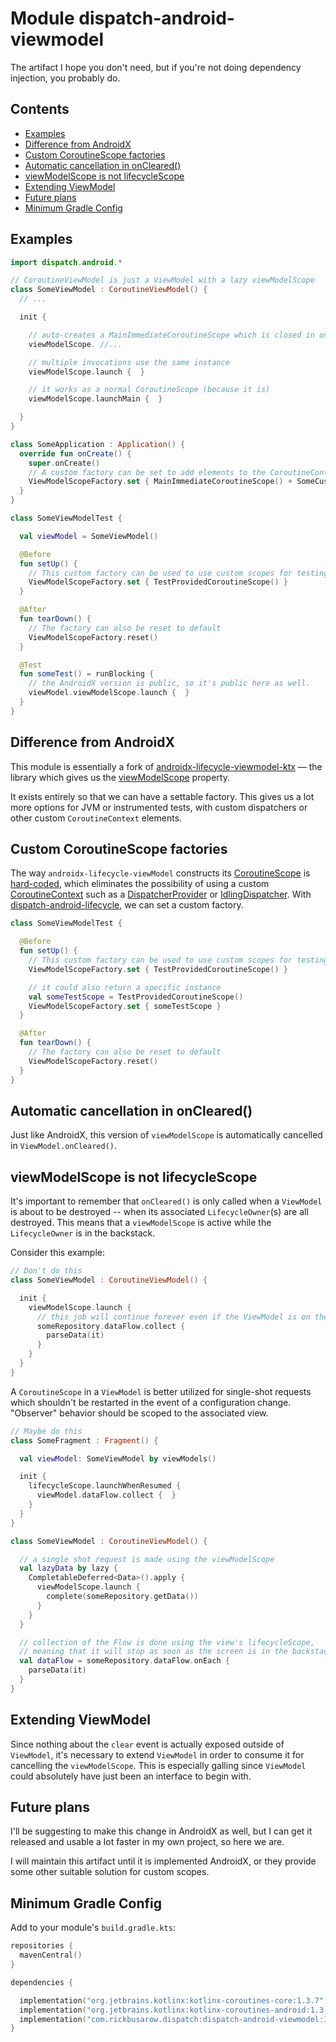 # Module dispatch-android-viewmodel

The artifact I hope you don't need, but if you're not doing dependency injection, you probably do.
## Contents
<!--- TOC -->

* [Examples](#examples)
* [Difference from AndroidX](#difference-from-androidx)
* [Custom CoroutineScope factories](#custom-coroutinescope-factories)
* [Automatic cancellation in onCleared()](#automatic-cancellation-in-oncleared)
* [viewModelScope is not lifecycleScope](#viewmodelscope-is-not-lifecyclescope)
* [Extending ViewModel](#extending-viewmodel)
* [Future plans](#future-plans)
* [Minimum Gradle Config](#minimum-gradle-config)

<!--- END -->
## Examples

```Kotlin
import dispatch.android.*

// CoroutineViewModel is just a ViewModel with a lazy viewModelScope
class SomeViewModel : CoroutineViewModel() {
  // ...

  init {

    // auto-creates a MainImmediateCoroutineScope which is closed in onCleared()
    viewModelScope. //...

    // multiple invocations use the same instance
    viewModelScope.launch {  }

    // it works as a normal CoroutineScope (because it is)
    viewModelScope.launchMain {  }

  }
}

class SomeApplication : Application() {
  override fun onCreate() {
    super.onCreate()
    // A custom factory can be set to add elements to the CoroutineContext
    ViewModelScopeFactory.set { MainImmediateCoroutineScope() + SomeCustomElement() }
  }
}

class SomeViewModelTest {

  val viewModel = SomeViewModel()

  @Before
  fun setUp() {
    // This custom factory can be used to use custom scopes for testing
    ViewModelScopeFactory.set { TestProvidedCoroutineScope() }
  }

  @After
  fun tearDown() {
    // The factory can also be reset to default
    ViewModelScopeFactory.reset()
  }

  @Test
  fun someTest() = runBlocking {
    // the AndroidX version is public, so it's public here as well.
    viewModel.viewModelScope.launch {  }
  }
}
```

## Difference from AndroidX

This module is essentially a fork of [androidx-lifecycle-viewmodel-ktx] — the library which gives us the [viewModelScope][androidx-viewModelScope] property.

It exists entirely so that we can have a settable factory.  This gives us a lot more options for JVM or instrumented tests, with custom dispatchers or other custom `CoroutineContext` elements.

## Custom CoroutineScope factories

The way `androidx-lifecycle-viewModel` constructs its [CoroutineScope] is [hard-coded][androidx-lifecycle-viewmodel-ktx],
which eliminates the possibility of using a custom [CoroutineContext]
such as a [DispatcherProvider] or [IdlingDispatcher]. With [dispatch-android-lifecycle], we can set a custom factory.

``` kotlin
class SomeViewModelTest {

  @Before
  fun setUp() {
    // This custom factory can be used to use custom scopes for testing
    ViewModelScopeFactory.set { TestProvidedCoroutineScope() }

    // it could also return a specific instance
    val someTestScope = TestProvidedCoroutineScope()
    ViewModelScopeFactory.set { someTestScope }
  }

  @After
  fun tearDown() {
    // The factory can also be reset to default
    ViewModelScopeFactory.reset()
  }
}
```

## Automatic cancellation in onCleared()

Just like AndroidX, this version of `viewModelScope` is automatically cancelled in `ViewModel.onCleared()`.

## viewModelScope is not lifecycleScope

It's important to remember that `onCleared()` is only called when a `ViewModel` is about to be destroyed -- when its associated `LifecycleOwner`(s) are all destroyed.  This means that a `viewModelScope` is active while the `LifecycleOwner` is in the backstack.

Consider this example:

``` kotlin
// Don't do this
class SomeViewModel : CoroutineViewModel() {

  init {
    viewModelScope.launch {
      // this job will continue forever even if the ViewModel is on the backstack.
      someRepository.dataFlow.collect {
        parseData(it)
      }
    }
  }
}
```

A `CoroutineScope` in a `ViewModel` is better utilized for single-shot requests which shouldn't be restarted in the event of a configuration change.  "Observer" behavior should be scoped to the associated view.

``` kotlin
// Maybe do this
class SomeFragment : Fragment() {

  val viewModel: SomeViewModel by viewModels()

  init {
    lifecycleScope.launchWhenResumed {
      viewModel.dataFlow.collect {  }
    }
  }
}

class SomeViewModel : CoroutineViewModel() {

  // a single shot request is made using the viewModelScope
  val lazyData by lazy {
    CompletableDeferred<Data>().apply {
      viewModelScope.launch {
        complete(someRepository.getData())
      }
    }
  }

  // collection of the Flow is done using the view's lifecycleScope,
  // meaning that it will stop as soon as the screen is in the backstack
  val dataFlow = someRepository.dataFlow.onEach {
    parseData(it)
  }
}

```

## Extending ViewModel

Since nothing about the `clear` event is actually exposed outside of `ViewModel`, it's necessary to extend `ViewModel` in order to consume it for cancelling the `viewModelScope`.  This is especially galling since `ViewModel` could absolutely have just been an interface to begin with.

## Future plans

I'll be suggesting to make this change in AndroidX as well, but I can get it released and usable a lot faster in my own project, so here we are.

I will maintain this artifact until it is implemented AndroidX, or they provide some other suitable solution for custom scopes.

## Minimum Gradle Config

Add to your module's `build.gradle.kts`:

``` kotlin
repositories {
  mavenCentral()
}

dependencies {

  implementation("org.jetbrains.kotlinx:kotlinx-coroutines-core:1.3.7")
  implementation("org.jetbrains.kotlinx:kotlinx-coroutines-android:1.3.7")
  implementation("com.rickbusarow.dispatch:dispatch-android-viewmodel:1.0.0-beta03")
}
```

<!--- MODULE dispatch-core-->
<!--- INDEX  -->
[DispatcherProvider]: https://rbusarow.github.io/Dispatch/dispatch-core//dispatch.core/-dispatcher-provider/index.html
<!--- MODULE dispatch-test-->
<!--- INDEX  -->
<!--- MODULE dispatch-test-junit4-->
<!--- INDEX  -->
<!--- MODULE dispatch-test-junit5-->
<!--- INDEX  -->
<!--- MODULE dispatch-android-espresso-->
<!--- INDEX  -->
[IdlingDispatcher]: https://rbusarow.github.io/Dispatch/dispatch-android-espresso//dispatch.android.espresso/-idling-dispatcher/index.html
<!--- MODULE dispatch-android-lifecycle-->
<!--- INDEX  -->
<!--- MODULE dispatch-android-viewmodel-->
<!--- INDEX  -->
<!--- MODULE dispatch-android-viewmodel-->
<!--- INDEX  -->
<!--- END -->


[androidx-lifecycle-viewmodel-ktx]: https://cs.android.com/androidx/platform/frameworks/support/+/androidx-master-dev:lifecycle/lifecycle-viewmodel-ktx/src/main/java/androidx/lifecycle/ViewModel.kt;l=42
[CoroutineContext]: https://kotlinlang.org/api/latest/jvm/stdlib/kotlin.coroutines/-coroutine-context/
[CoroutineScope]: https://kotlin.github.io/kotlinx.coroutines/kotlinx-coroutines-core/kotlinx.coroutines/coroutine-scope.html
[dispatch-android-lifecycle]: https://rbusarow.github.io/Dispatch/dispatch-android-lifecycle//index.html
[androidx-viewModelScope]: https://developer.android.com/topic/libraries/architecture/coroutines#viewmodelscope
